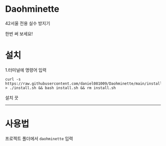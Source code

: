 # Daohminette
42서울 전용 실수 방지기 

한번 써 보세요!

# 설치
1.터미널에 명령어 입력
```
curl -s https://raw.githubusercontent.com/daniel081009/Daohminette/main/install.sh > ./install.sh && bash install.sh && rm install.sh
```
설치 끗

-----
# 사용법
프로젝트 폴더에서 ```daohminette``` 입력
